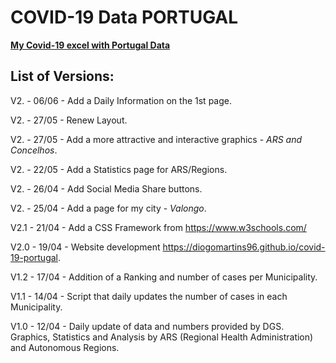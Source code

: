 # COVID-19 Data PORTUGAL
**[My Covid-19 excel with Portugal Data](https://docs.google.com/spreadsheets/d/1DPjvd_W44UuBHXwuncFfVxiA6yC4xs4TErql052xPtE/edit?usp=sharing)**

## List of Versions:

V2. - 06/06 - Add a Daily Information on the 1st page.

V2. - 27/05 - Renew Layout.

V2. - 27/05 - Add a more attractive and interactive graphics - *ARS and Concelhos*.

V2. - 22/05 - Add a Statistics page for ARS/Regions.

V2. - 26/04 - Add Social Media Share buttons.

V2. - 25/04 - Add a page for my city - *Valongo*.

V2.1 - 21/04 - Add a CSS Framework from https://www.w3schools.com/

V2.0 - 19/04 - Website development https://diogomartins96.github.io/covid-19-portugal.

V1.2 - 17/04 - Addition of a Ranking and number of cases per Municipality.

V1.1 - 14/04 - Script that daily updates the number of cases in each Municipality.

V1.0 - 12/04 - Daily update of data and numbers provided by DGS. Graphics, Statistics and Analysis by ARS (Regional Health Administration) and Autonomous Regions.
